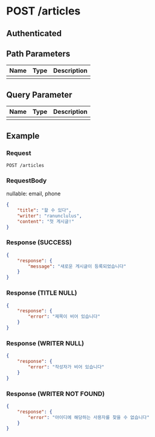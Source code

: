 # POST /articles
## Authenticated

## Path Parameters

| Name | Type | Description |
| --- | --- | --- |
|  |  |  |

## Query Parameter

| Name | Type | Description |
| --- | --- | --- |
|  |  |  |

## Example

### Request

```
POST /articles
```

### RequestBody

nullable: email, phone

```json
{
    "title": "할 수 있다",
    "writer": "ranunclulus",
    "content": "첫 게시글!"
}
```

### Response (SUCCESS)

```json
{
    "response": {
        "message": "새로운 게시글이 등록되었습니다"
    }
}
```

### Response (TITLE NULL)

```json
{
    "response": {
        "error": "제목이 비어 있습니다"
    }
}
```

### Response (WRITER NULL)

```json
{
    "response": {
        "error": "작성자가 비어 있습니다"
    }
}
```

### Response (WRITER NOT FOUND)

```json
{
    "response": {
        "error": "아이디에 해당하는 사용자를 찾을 수 없습니다"
    }
}
```